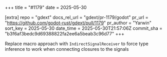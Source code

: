 +++
title = "#1179"
date = 2025-05-30

[extra]
repo = "gdext"
docs_rel_url = "gdext/pr-1179/godot"
pr_url = "https://github.com/godot-rust/gdext/pull/1179"
pr_author = "Yarwin"
sort_key = 2025-05-30
date_time = 2025-05-30T21:57:06Z
commit_sha = "b3f6af3bedc9d69388822fa2ee6a5beab3c96d77"
+++

Replace macro approach with `IndirectSignalReceiver` to force type inference to work when connecting closures to the signals
